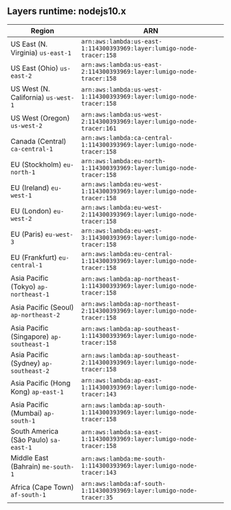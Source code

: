 Layers runtime: nodejs10.x
----
| Region | ARN |
| --- | --- |
|US East (N. Virginia)  `us-east-1`|`arn:aws:lambda:us-east-1:114300393969:layer:lumigo-node-tracer:158`|
|US East (Ohio)  `us-east-2`|`arn:aws:lambda:us-east-2:114300393969:layer:lumigo-node-tracer:158`|
|US West (N. California)  `us-west-1`|`arn:aws:lambda:us-west-1:114300393969:layer:lumigo-node-tracer:158`|
|US West (Oregon)  `us-west-2`|`arn:aws:lambda:us-west-2:114300393969:layer:lumigo-node-tracer:161`|
|Canada (Central)  `ca-central-1`|`arn:aws:lambda:ca-central-1:114300393969:layer:lumigo-node-tracer:158`|
|EU (Stockholm)  `eu-north-1`|`arn:aws:lambda:eu-north-1:114300393969:layer:lumigo-node-tracer:158`|
|EU (Ireland)  `eu-west-1`|`arn:aws:lambda:eu-west-1:114300393969:layer:lumigo-node-tracer:158`|
|EU (London)  `eu-west-2`|`arn:aws:lambda:eu-west-2:114300393969:layer:lumigo-node-tracer:158`|
|EU (Paris)  `eu-west-3`|`arn:aws:lambda:eu-west-3:114300393969:layer:lumigo-node-tracer:158`|
|EU (Frankfurt)  `eu-central-1`|`arn:aws:lambda:eu-central-1:114300393969:layer:lumigo-node-tracer:158`|
|Asia Pacific (Tokyo)  `ap-northeast-1`|`arn:aws:lambda:ap-northeast-1:114300393969:layer:lumigo-node-tracer:158`|
|Asia Pacific (Seoul)  `ap-northeast-2`|`arn:aws:lambda:ap-northeast-2:114300393969:layer:lumigo-node-tracer:158`|
|Asia Pacific (Singapore)  `ap-southeast-1`|`arn:aws:lambda:ap-southeast-1:114300393969:layer:lumigo-node-tracer:158`|
|Asia Pacific (Sydney)  `ap-southeast-2`|`arn:aws:lambda:ap-southeast-2:114300393969:layer:lumigo-node-tracer:158`|
|Asia Pacific (Hong Kong)  `ap-east-1`|`arn:aws:lambda:ap-east-1:114300393969:layer:lumigo-node-tracer:143`|
|Asia Pacific (Mumbai)  `ap-south-1`|`arn:aws:lambda:ap-south-1:114300393969:layer:lumigo-node-tracer:158`|
|South America (São Paulo)  `sa-east-1`|`arn:aws:lambda:sa-east-1:114300393969:layer:lumigo-node-tracer:158`|
|Middle East (Bahrain)  `me-south-1`|`arn:aws:lambda:me-south-1:114300393969:layer:lumigo-node-tracer:143`|
|Africa (Cape Town)  `af-south-1`|`arn:aws:lambda:af-south-1:114300393969:layer:lumigo-node-tracer:35`|
